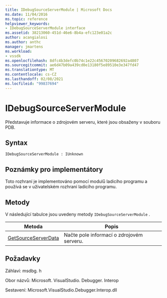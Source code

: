 ```yaml
---
title: IDebugSourceServerModule | Microsoft Docs
ms.date: 11/04/2016
ms.topic: reference
helpviewer_keywords:
- IDebugSourceServerModule interface
ms.assetid: 38213060-451d-46e6-8b4a-efc123e01a2c
author: acangialosi
ms.author: anthc
manager: jmartens
ms.workload:
- vssdk
ms.openlocfilehash: 8dfc4b3defc0b74c1e22c45670209682692a4807
ms.sourcegitcommit: ae6d47b09a439cd0e13180f5e89510e3e347fd47
ms.translationtype: MT
ms.contentlocale: cs-CZ
ms.lasthandoff: 02/08/2021
ms.locfileid: "99837694"
---
```

# <a name="idebugsourceservermodule"></a>IDebugSourceServerModule
Představuje informace o zdrojovém serveru, které jsou obsaženy v souboru PDB.

## <a name="syntax"></a>Syntax

```
IDebugSourceServerModule : IUnknown
```

## <a name="notes-for-implementers"></a>Poznámky pro implementátory
 Toto rozhraní je implementováno pomocí modulů ladicího programu a používá se v uživatelském rozhraní ladicího programu.

## <a name="methods"></a>Metody
 V následující tabulce jsou uvedeny metody `IDebugSourceServerModule` .

|Metoda|Popis|
|------------|-----------------|
|[GetSourceServerData](../../../extensibility/debugger/reference/idebugsourceservermodule-getsourceserverdata.md)|Načte pole informací o zdrojovém serveru.|

## <a name="requirements"></a>Požadavky
 Záhlaví: msdbg. h

 Obor názvů: Microsoft. VisualStudio. Debugger. Interop

 Sestavení: Microsoft.VisualStudio.Debugger.Interop.dll
